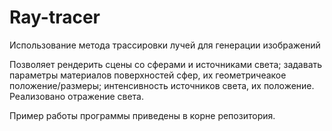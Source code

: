 # Ray-tracer
Использование метода трассировки лучей для генерации изображений

Позволяет рендерить сцены со сферами и источниками света; задавать параметры материалов поверхностей сфер, их геометричеакое положение/размеры; 
интенсивность источников света, их положение. Реализовано отражение света.

Пример работы программы приведены в корне репозитория.

